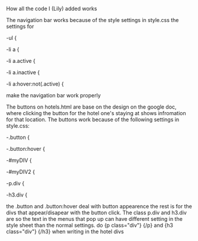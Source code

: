 How all the code I (Lily) added works

The navigation bar works because of the style settings in style.css
the settings for

-ul {

-li a {

-li a.active {

-li a.inactive {

-li a:hover:not(.active) {


make the navigation bar work properly

The buttons on hotels.html are base on the design on the google doc, where clicking the button for the hotel one's staying at shows infromation for that location. 
The buttons work because of the following settings in style.css:

-.button {

-.button:hover {

-#myDIV {

-#myDIV2 {

-p.div {

-h3.div {


the .button and .button:hover deal with button appearence
the rest is for the divs that appear/disapear with the button click. The class p.div and h3.div are so the text in the menus that pop up can have different setting in the style sheet than the normal settings. do {p class="div"} {/p} and {h3 class="div"} {/h3} when writing in the hotel divs








